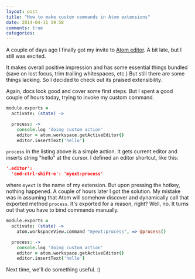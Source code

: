 ```yaml
---
layout: post
title: "How to make custom commands in Atom extensions"
date: 2014-04-11 19:58
comments: true
categories: 
---
```


A couple of days ago I finally got my invite to [Atom editor](http://atom.io). A bit late, but I still was excited. 

It makes overall positive impression and has some essential things bundled (save on lost focus, trim trailing whitespaces, etc.) But still there are some things lacking. So I decided to check out its praised extensibility.

Again, docs look good and cover some first steps. But I spent a good couple of hours today, trying to invoke my custom command.

``` coffeescript
module.exports =
  activate: (state) ->

  process: ->
    console.log 'doing custom action'
    editor = atom.workspace.getActiveEditor()
    editor.insertText('hello')

```

`process` in the listing above is a simple action. It gets current editor and inserts string "hello" at the cursor. I defined an editor shortcut, like this:

``` json
'.editor':
  'cmd-ctrl-shift-e': 'myext:process'
```

where `myext` is the name of my extension. But upon pressing the hotkey, nothing happened. A couple of hours later I got the solution. My mistake was in assuming that Atom will somehow discover and dynamically call that exported method `process`. It's exported for a reason, right? Well, no. It turns out that you have to bind commands manually.

``` coffeescript
module.exports =
  activate: (state) ->
    atom.workspaceView.command "myext:process", => @process()

  process: ->
    console.log 'doing custom action'
    editor = atom.workspace.getActiveEditor()
    editor.insertText('hello')
```

Next time, we'll do something useful. :)
